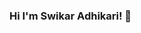 ### Hi I'm Swikar Adhikari! 👋

<!--
**realswikarrr/realswikarrr** is a ✨ _special_ ✨ repository because its `README.md` (this file) appears on your GitHub profile.

Here are some ideas to get you started:

- 🔭 I’m currently working on ( Startup Company Of Our Own )
- 🌱 I’m currently learning Python 
- 👯 I’m looking to collaborate on Google
- 🤔 I’m looking for help with Different Documentation
- 💬 Ask me about Python and Web Development Stuffs
- 📫 How to reach me: Instagram - @swikarrr , Twitter - @swikarrr
- 😄 Pronouns: He/His
- ⚡ Fun fact: I Sometimes Watch Movies To Get Motivation
-->
